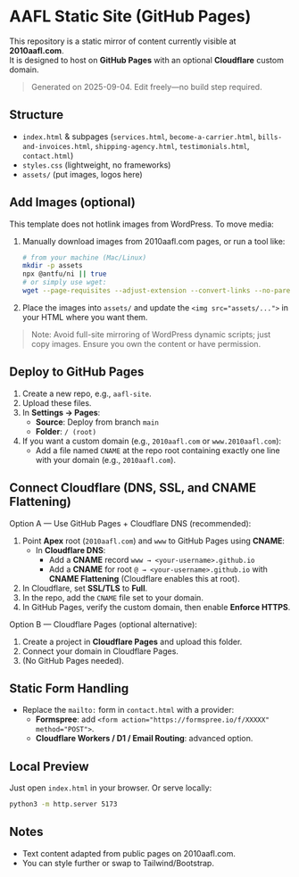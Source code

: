 
# AAFL Static Site (GitHub Pages)

This repository is a static mirror of content currently visible at **2010aafl.com**.  
It is designed to host on **GitHub Pages** with an optional **Cloudflare** custom domain.

> Generated on 2025-09-04. Edit freely—no build step required.

## Structure

- `index.html` & subpages (`services.html`, `become-a-carrier.html`, `bills-and-invoices.html`, `shipping-agency.html`, `testimonials.html`, `contact.html`)
- `styles.css` (lightweight, no frameworks)
- `assets/` (put images, logos here)

## Add Images (optional)
This template does not hotlink images from WordPress. To move media:
1. Manually download images from 2010aafl.com pages, or run a tool like:
   ```bash
   # from your machine (Mac/Linux)
   mkdir -p assets
   npx @antfu/ni || true
   # or simply use wget:
   wget --page-requisites --adjust-extension --convert-links --no-parent --directory-prefix assets https://2010aafl.com/
   ```
2. Place the images into `assets/` and update the `<img src="assets/...">` in your HTML where you want them.

> Note: Avoid full-site mirroring of WordPress dynamic scripts; just copy images.
> Ensure you own the content or have permission.

## Deploy to GitHub Pages

1. Create a new repo, e.g., `aafl-site`.
2. Upload these files.
3. In **Settings → Pages**:
   - **Source**: Deploy from branch `main`
   - **Folder**: `/ (root)`
4. If you want a custom domain (e.g., `2010aafl.com` or `www.2010aafl.com`):
   - Add a file named `CNAME` at the repo root containing exactly one line with your domain (e.g., `2010aafl.com`).

## Connect Cloudflare (DNS, SSL, and CNAME Flattening)

Option A — Use GitHub Pages + Cloudflare DNS (recommended):
1. Point **Apex** root (`2010aafl.com`) and `www` to GitHub Pages using **CNAME**:
   - In **Cloudflare DNS**:
     - Add a **CNAME** record `www → <your-username>.github.io`
     - Add a **CNAME** for root `@ → <your-username>.github.io` with **CNAME Flattening** (Cloudflare enables this at root).
2. In Cloudflare, set **SSL/TLS** to **Full**.
3. In the repo, add the `CNAME` file set to your domain.
4. In GitHub Pages, verify the custom domain, then enable **Enforce HTTPS**.

Option B — Cloudflare Pages (optional alternative):
1. Create a project in **Cloudflare Pages** and upload this folder.
2. Connect your domain in Cloudflare Pages.
3. (No GitHub Pages needed).

## Static Form Handling
- Replace the `mailto:` form in `contact.html` with a provider:
  - **Formspree**: add `<form action="https://formspree.io/f/XXXXX" method="POST">`.
  - **Cloudflare Workers / D1 / Email Routing**: advanced option.

## Local Preview
Just open `index.html` in your browser. Or serve locally:
```bash
python3 -m http.server 5173
```

## Notes
- Text content adapted from public pages on 2010aafl.com.
- You can style further or swap to Tailwind/Bootstrap.
